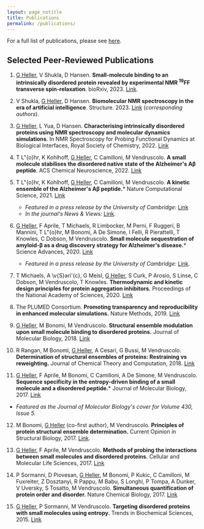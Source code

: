 ```yaml
---
layout: page_notitle
title: Publications
permalink: /publications/
---
```


For a full list of publications, please see [here](https://scholar.google.com/citations?user=xB2BOkQAAAAJ&hl=en&oi=ao).

## Selected Peer-Reviewed Publications

1. <u>G Heller</u>, V Shukla, D Hansen. **Small-molecule binding to an intrinsically disordered protein revealed by experimental NMR <strong><sup>19</sup>F</strong>F transverse spin-relaxation**. bioRxiv, 2023. [Link](https://doi.org/10.1101/2023.05.03.539297).
   
2. V Shukla, <u>G Heller</u>, D Hansen. **Biomolecular NMR spectroscopy in the era of artificial intelligence**. Structure. 2023. [Link](https://doi.org/10.1016/j.str.2023.09.011) (*corresponding authors*).

3. <u>G Heller</u>, L Yua, D Hansen. **Characterising intrinsically disordered proteins using NMR spectroscopy and molecular dynamics simulations**. In NMR Spectroscopy for Probing Functional Dynamics at Biological Interfaces, Royal Society of Chemistry, 2022. [Link](https://doi.org/10.1039/9781839165702-00383)

4. T L\"{o}hr, K Kohlhoff, <u>G Heller</u>, C Camilloni, M Vendruscolo. **A small molecule stabilises the disordered native state of the Alzheimer's A$\upbeta$ peptide**. ACS Chemical Neuroscience, 2022. [Link](https://doi.org/10.1021/acschemneuro.2c00116)

5. T L\"{o}hr, K Kohlhoff, <u>G Heller</u>, C Camilloni, M Vendruscolo. **A kinetic ensemble of the Alzheimer's A$\upbeta$ peptide.*** Nature Computational Science, 2021. [Link](https://doi.org/10.1038/s43588-020-00003-w)

   - *Featured in a press release by the University of Cambridge:* [Link](https://www.cam.ac.uk/research/news/following-the-hops-of-disordered-proteins-could-lead-to-future-treatments-of-alzheimers-disease)
   - *In the journal's News & Views:* [Link](https://www.nature.com/articles/s43588-020-00010-x).

6. <u>G Heller</u>, F Aprile, T Michaels, R Limbocker, M Perni, F Ruggeri, B Mannini, T L\"{o}hr, M Bonomi, A De Simone, I Felli, R Pierattelli, T Knowles, C Dobson, M Vendruscolo. **Small molecule sequestration of amyloid-$\upbeta$ as a drug discovery strategy for Alzheimer's disease.*** Science Advances, 2020. [Link](https://doi.org/10.1126/sciadv.abb5924)

   - *Featured in a press release by the University of Cambridge:* [Link](https://www.cam.ac.uk/research/news/researchers-show-how-to-target-a-shape-shifting-protein-in-alzheimers-disease).

7. T Michaels, A \v{S}ari\'{c}, G Meisl, <u>G Heller</u>, S Curk, P Arosio, S Linse, C Dobson, M Vendruscolo, T Knowles. **Thermodynamic and kinetic design principles for protein aggregation inhibitors.** Proceedings of the National Academy of Sciences, 2020. [Link](https://doi.org/10.1073/pnas.2006684117)

8. The PLUMED Consortium. **Promoting transparency and reproducibility in enhanced molecular simulations.** Nature Methods, 2019. [Link](https://doi.org/10.1038/s41592-019-0506-8) 

9. <u>G Heller</u>, M Bonomi, M Vendruscolo. **Structural ensemble modulation upon small molecule binding to disordered proteins.** Journal of Molecular Biology, 2018. [Link](https://doi.org/10.1016/j.jmb.2018.03.015)

10. R Rangan, M Bonomi, <u>G Heller</u>, A Cesari, G Bussi, M Vendruscolo. **Determination of structural ensembles of proteins: Restraining vs reweighting.** Journal of Chemical Theory and Computation, 2018. [Link](https://doi.org/10.1021/acs.jctc.8b00738)

11. <u>G Heller</u>, F Aprile, M Bonomi, C Camilloni, A De Simone, M Vendruscolo. **Sequence specificity in the entropy-driven binding of a small molecule and a disordered peptide.*** Journal of Molecular Biology, 2017. [Link](https://doi.org/10.1016/j.jmb.2017.07.016)

   - *Featured as the Journal of Molecular Biology's cover for Volume 430, Issue 5.*

12. M Bonomi, <u>G Heller</u> (co-first author), M Vendruscolo. **Principles of protein structural ensemble determination.** Current Opinion in Structural Biology, 2017. [Link](https://doi.org/10.1016/j.sbi.2016.12.004).

13. <u>G Heller</u>, F Aprile, M Vendruscolo. **Methods of probing the interactions between small molecules and disordered proteins.** Cellular and Molecular Life Sciences, 2017. [Link](https://doi.org/10.1007/s00018-017-2563-4)

14. P Sormanni, D Piovesan, <u>G Heller</u>, M Bonomi, P Kukic, C Camilloni, M Fuxreiter, Z Dosztanyi, R Pappu, M Babu, S Longhi, P Tompa, A Dunker, V Uversky, S Tosatto, M Vendruscolo. **Simultaneous quantification of protein order and disorder.** Nature Chemical Biology, 2017. [Link](https://doi.org/10.1038/nchembio.2331)

15. <u>G Heller</u>, P Sormanni, M Vendruscolo. **Targeting disordered proteins with small molecules using entropy.** Trends in Biochemical Sciences, 2015. [Link](https://doi.org/10.1016/j.tibs.2015.07.004)


